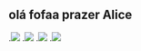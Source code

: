 ## olá fofaa prazer Alice 

<!--
**Alicexrx/Alicexrx** is a ✨ _special_ ✨ repository because its `README.md` (this file) appears on your GitHub profile.

Here are some ideas to get you started:

- 🔭 I’m currently working on ...
- 🌱 I’m currently learning ...
- 👯 I’m looking to collaborate on ...
- 🤔 I’m looking for help with ...
- 💬 Ask me about ...
- 📫 How to reach me: ...
- 😄 Pronouns: ...
- ⚡ Fun fact: ...
-->
.![](https://media1.tenor.com/m/oSvUMBb6D_AAAAAd/transfem-trans.gif)
.![](https://media4.giphy.com/media/v1.Y2lkPTc5MGI3NjExaG1lcHJzOXkzYW5wbHYzYTRwZWhwbTN1cmw0MXcxdWd6YXM4YXFxZyZlcD12MV9pbnRlcm5hbF9naWZfYnlfaWQmY3Q9Zw/RLNC2mdXX5bUVjjUC7/giphy.webp)
.![](https://media4.giphy.com/media/bqd0WA0cJDAL5uZ4pT/giphy.webp?cid=790b7611uupsvdq3bgfndoatiam8p6ro2gdc0mwjg10axo4k&ep=v1_gifs_search&rid=giphy.webp&ct=g)
.![](https://media4.giphy.com/media/jbMUxNkuWXDuc7BT8m/giphy.webp?cid=790b7611uupsvdq3bgfndoatiam8p6ro2gdc0mwjg10axo4k&ep=v1_gifs_search&rid=giphy.webp&ct=g)
